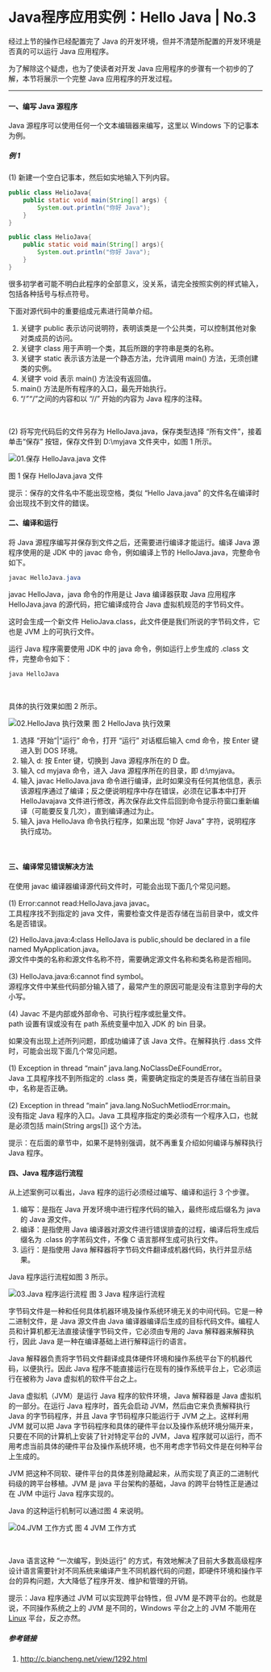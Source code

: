 # Java程序应用实例：Hello Java | No.3

经过上节的操作已经配置完了 Java 的开发环境，但并不清楚所配置的开发环境是否真的可以运行 Java 应用程序。

为了解除这个疑虑，也为了使读者对开发 Java 应用程序的步骤有一个初步的了解，本节将展示一个完整 Java 应用程序的开发过程。

---

#### 一、编写 Java 源程序

Java 源程序可以使用任何一个文本编辑器来编写，这里以 Windows 下的记事本为例。

##### 例 1

(1) 新建一个空白记事本，然后如实地输入下列内容。

```java
public class HelioJava{
    public static void main(String[] args) {
        System.out.println("你好 Java");
    }
}

public class HelioJava{
    public static void main(String[] args){
        System.out.println("你好 Java");
    }
}
```

很多初学者可能不明白此程序的全部意义，没关系，请完全按照实例的样式输入，包括各种括号与标点符号。

下面对源代码中的重要组成元素进行简单介绍。

1. 关键字 public 表示访问说明符，表明该类是一个公共类，可以控制其他对象对类成员的访问。
2. 关键字 class 用于声明一个类，其后所跟的字符串是类的名称。
3. 关键字 static 表示该方法是一个静态方法，允许调用 main() 方法，无须创建类的实例。
4. 关键字 void 表示 main() 方法没有返回值。
5. main() 方法是所有程序的入口，最先开始执行。
6. “/*”“*/”之间的内容和以 “//” 开始的内容为 Java 程序的注释。
<br/>

(2) 将写完代码后的文件另存为 HelloJava.java，保存类型选择 “所有文件”，接着单击“保存” 按钮，保存文件到 D:\myjava 文件夹中，如图 1 所示。

![01.保存 HelloJava.java 文件](./media/hello-java-01.gif)

图 1 保存 HelloJava.java 文件
<br/>

提示：保存的文件名中不能出现空格，类似 “Hello Java.java” 的文件名在编译时会出现找不到文件的錯误。

#### 二、编译和运行

将 Java 源程序编写并保存到文件之后，还需要进行编译才能运行。编译 Java 源程序使用的是 JDK 中的 javac 命令，例如编译上节的 HelloJava.java，完整命令如下。

```java
javac HelloJava.java
```

javac HelloJava，java 命令的作用是让 Java 编译器获取 Java 应用程序 HelloJava.java 的源代码，把它编译成符合 Java 虚拟机规范的字节码文件。

这时会生成一个新文件 HelioJava.class，此文件便是我们所说的字节码文件，它也是 JVM 上的可执行文件。

运行 Java 程序需要使用 JDK 中的 java 命令，例如运行上步生成的 .class 文件，完整命令如下：

```java
java HelloJava
```
<br/>

具体的执行效果如图 2 所示。

![02.HelloJava 执行效果](./media/hello-java-02.gif)
图 2 HelloJava 执行效果
<br/>

1.  选择 “开始”|“运行” 命令，打开 “运行” 对话框后输入 cmd 命令，按 Enter 键进入到 DOS 环境。
2.  输入 d: 按 Enter 键，切换到 Java 源程序所在的 D 盘。
3.  输入 cd myjava 命令，进入 Java 源程序所在的目录，即 d:\myjava。
4.  输入 javac HelloJava.java 命令进行编译，此时如果没有任何其他信息，表示该源程序通过了编译；反之便说明程序中存在错误，必须在记事本中打开 HelloJavajava 文件进行修改，再次保存此文件后回到命令提示符窗口重新编译（可能要反复几次），直到编译通过为止。
5.  输入 java HelloJava 命令执行程序，如果出现 “你好 Java” 字符，说明程序执行成功。
<br/>

#### 三、编译常见错误解决方法

在使用 javac 编译器编译源代码文件时，可能会出现下面几个常见问题。

(1) Error:cannot read:HelloJava.java javac。  
工具程序找不到指定的 java 文件，需要检查文件是否存储在当前目录中，或文件名是否错误。

(2) HelloJava.java:4:class HelloJava is public,should be declared in a file named MyApplication.java。  
源文件中类的名称和源文件名称不符，需要确定源文件名称和类名称是否相同。

(3) HelloJava.java:6:cannot find symbol。  
源程序文件中某些代码部分输入错了，最常产生的原因可能是没有注意到字母的大小写。

(4) Javac 不是内部或外部命令、可执行程序或批量文件。  
path 设置有误或没有在 path 系统变量中加入 JDK 的 bin 目录。

如果没有出现上述所列问题，即成功编译了该 Java 文件。在解释执行 .dass 文件时，可能会出现下面几个常见问题。

(1) Exception in thread “main” java.lang.NoClassDe£FoundError。  
Java 工具程序找不到所指定的 .class 类，需要确定指定的类是否存储在当前目录中，名称是否正确。

(2) Exception in thread “main” java.lang.NoSuchMetliodError:main。  
没有指定 Java 程序的入口。Java 工具程序指定的类必须有一个程序入口，也就是必须包括 main(String args[]) 这个方法。

提示：在后面的章节中，如果不是特别强调，就不再重复介绍如何编译与解释执行 Java 程序。

#### 四、Java 程序运行流程

从上述案例可以看出，Java 程序的运行必须经过编写、编译和运行 3 个步骤。

1.  编写：是指在 Java 开发环境中进行程序代码的输入，最终形成后缀名为 java 的 Java 源文件。
2.  编译：是指使用 Java 编译器对源文件进行错误排査的过程，编译后将生成后缀名为 .class 的字芾码文件，不像 C 语言那样生成可执行文件。
3.  运行：是指使用 Java 解释器将字节码文件翻译成机器代码，执行并显示结果。

Java 程序运行流程如图 3 所示。

![03.Java 程序运行流程](./media/hello-java-03.gif)
图 3 Java 程序运行流程
<br/>

字节码文件是一种和任何具体机器环境及操作系统环境无关的中间代码。它是一种二进制文件，是 Java 源文件由 Java 编译器编译后生成的目标代码文件。编程人员和计算机都无法直接读懂字节码文件，它必须由专用的 Java 解释器来解释执行，因此 Java 是一种在编译基础上进行解释运行的语言。

Java 解释器负责将字节码文件翻译成具体硬件环境和操作系统平台下的机器代码，以便执行。因此 Java 程序不能直接运行在现有的操作系统平台上，它必须运行在被称为 Java 虚拟机的软件平台之上。

Java 虚拟机（JVM）是运行 Java 程序的软件环境，Java 解释器是 Java 虚拟机的一部分。在运行 Java 程序时，首先会启动 JVM，然后由它来负责解释执行 Java 的字节码程序，并且 Java 字节码程序只能运行于 JVM 之上。这样利用 JVM 就可以把 Java 字节码程序和具体的硬件平台以及操作系统环境分隔开来，只要在不同的计算机上安装了针对特定平台的 JVM，Java 程序就可以运行，而不用考虑当前具体的硬件平台及操作系统环境，也不用考虑字节码文件是在何种平台上生成的。

JVM 把这种不同软、硬件平台的具体差别隐藏起来，从而实现了真正的二进制代码级的跨平台移植。JVM 是 java 平台架构的基础，Java 的跨平台特性正是通过在 JVM 中运行 Java 程序实现的。
<br/>

Java 的这种运行机制可以通过图 4 来说明。

![04.JVM 工作方式](./media/hello-java-04.gif)
图 4 JVM 工作方式

<br/>

Java 语言这种 “一次编写，到处运行” 的方式，有效地解决了目前大多数高级程序设计语言需要针对不同系统来编译产生不同机器代码的问题，即硬件环境和操作平台的异构问题，大大降低了程序开发、维护和管理的开销。

提示：Java 程序通过 JVM 可以实现跨平台特性，但 JVM 是不跨平台的。也就是说，不同操作系统之上的 JVM 是不同的，Windows 平台之上的 JVM 不能用在 [Linux](http://c.biancheng.net/linux_tutorial/) 平台，反之亦然。


##### 参考链接

1. http://c.biancheng.net/view/1292.html